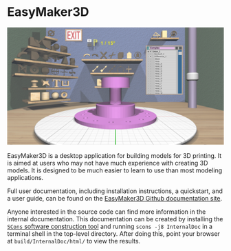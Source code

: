 # EasyMaker3D

 ![EasyMaker3D in use](PublicDoc/docs/images/Complex.jpg)

EasyMaker3D is a desktop application for building models for 3D printing. It is
aimed at users who may not have much experience with creating 3D models. It is
designed to be much easier to learn to use than most modeling applications.

Full user documentation, including installation instructions, a quickstart, and
a user guide, can be found on the [EasyMaker3D Github documentation
site](https://pss959.github.io/EasyMaker3D/).

Anyone interested in the source code can find more information in the internal
documentation. This documentation can be created by installing the [`SCons`
software construction tool](https://www.scons.org/) and running `scons -j8
InternalDoc` in a terminal shell in the top-level directory. After doing this,
point your browser at `build/InternalDoc/html/` to view the results.
